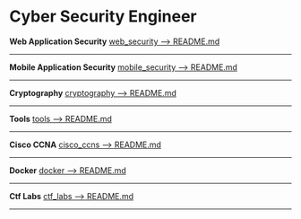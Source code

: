 # Cyber Security Engineer

**Web Application Security** [web_security --> README.md](https://github.com/Burak1320demiroz/Cyber_Security_Engineer/tree/main/web_security)

-------------------------------------

**Mobile Application Security** [mobile_security --> README.md](https://github.com/Burak1320demiroz/Cyber_Security_Engineer/tree/main/mobile_security)

-------------------------------------

**Cryptography** [cryptography --> README.md](https://github.com/Burak1320demiroz/Cyber_Security_Engineer/tree/main/cryptography)


-------------------------------------

**Tools** [tools --> README.md](https://github.com/Burak1320demiroz/Cyber_Security_Engineer/tree/main/tools)


-------------------------------------

**Cisco CCNA** [cisco_ccns --> README.md](https://github.com/Burak1320demiroz/Cyber_Security_Engineer/tree/main/cisco_ccna)


-------------------------------------

**Docker** [docker --> README.md](https://github.com/Burak1320demiroz/Cyber_Security_Engineer/tree/main/docker)


-------------------------------------

**Ctf Labs** [ctf_labs --> README.md](https://github.com/Burak1320demiroz/cyber_security_engineer/tree/main/ctf_lab)


-------------------------------------
